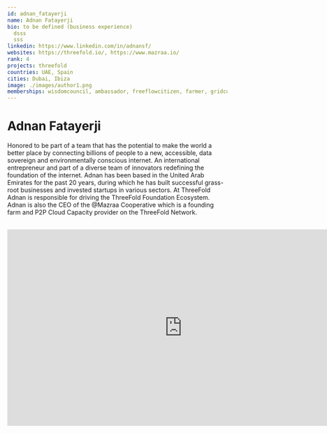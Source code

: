 ```yaml
---
id: adnan_fatayerji
name: Adnan Fatayerji
bio: to be defined (business experience)
  dsss
  sss
linkedin: https://www.linkedin.com/in/adnansf/
websites: https://threefold.io/, https://www.mazraa.io/
rank: 4
projects: threefold
countries: UAE, Spain
cities: Dubai, Ibiza
image: ./images/author1.png
memberships: wisdomcouncil, ambassador, freeflowcitizen, farmer, gridcouncil
---
```


# Adnan Fatayerji

Honored to be part of a team that has the potential to make the world a better place by connecting billions of people to a new, accessible, data sovereign and environmentally conscious internet. An international entrepreneur and part of a diverse team of innovators redefining the foundation of the internet. Adnan has been based in the United Arab Emirates for the past 20 years, during which he has built successful grass-root businesses and invested startups in various sectors. At ThreeFold Adnan is responsible for driving the ThreeFold Foundation Ecosystem. Adnan is also the CEO of the @Mazraa Cooperative which is a founding farm and P2P Cloud Capacity provider on the ThreeFold Network.


<BR>

<iframe src="https://player.vimeo.com/video/413151305" width="800" height="450" frameborder="0" allow="autoplay; fullscreen" allowfullscreen></iframe>

<BR>



